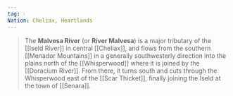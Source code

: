 ```yaml
---
tag: 💧
Nation: Cheliax, Heartlands
---
```

> The **Malvesa River** (or **River Malvesa**) is a major tributary of the [[Iseld River]] in central [[Cheliax]], and flows from the southern [[Menador Mountains]] in a generally southwesterly direction into the plains north of the [[Whisperwood]] where it is joined by the [[Doracium River]]. From there, it turns south and cuts through the Whisperwood east of the [[Scar Thicket]], finally joining the Iseld at the town of [[Senara]].








